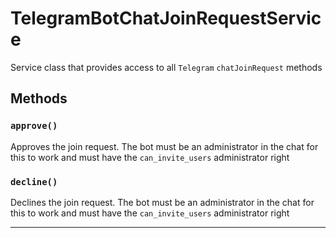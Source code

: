 # TelegramBotChatJoinRequestService

Service class that provides access to all `Telegram` `chatJoinRequest` methods

## Methods

### `approve()`

Approves the join request. The bot must be an administrator in the chat for this to work and must have the `can_invite_users` administrator right

### `decline()`

Declines the join request. The bot must be an administrator in the chat for this to work and must have the `can_invite_users` administrator right

---
